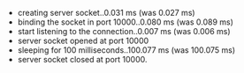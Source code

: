 * creating server socket..0.031 ms (was 0.027 ms)
 * binding the socket in port 10000..0.080 ms (was 0.089 ms)
 * start listening to the connection..0.007 ms (was 0.006 ms)
 * server socket opened at port 10000
 * sleeping for 100 milliseconds..100.077 ms (was 100.075 ms)
 * server socket closed at port 10000.
